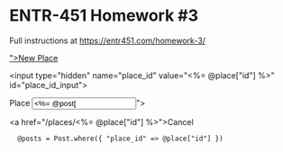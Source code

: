 # ENTR-451 Homework #3

Full instructions at https://entr451.com/homework-3/

<p>
  <a href="/places/new?place_id=<%= @place["id"] %>">New Place</a>
</p>

  <input type="hidden" name="place_id" value="<%= @place["id"] %>" id="place_id_input">

  
  <p>
    <label for="place_id">Place</label>
    <input type="integer" name="place_id" value="<%= @post["place_id"] %>">
</p>

  <a href="/places/<%= @place["id"] %>">Cancel</a>

      @posts = Post.where({ "place_id" => @place["id"] })